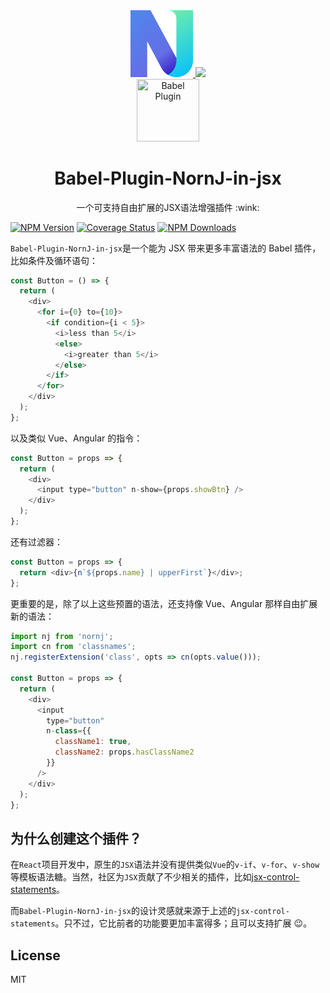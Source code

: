 <div align="center">
  <a href="https://joe-sky.github.io/nornj-guide/">
    <img width="100" src="https://raw.githubusercontent.com/joe-sky/nornj-highlight/master/images/logo.png">
  </a>
  <a href="https://babeljs.io/">
    <img width="245" src="https://raw.githubusercontent.com/babel/logo/master/babel.png">
  </a>
  <div>
    <img width="100" height="100" title="Babel Plugin" src="https://michael-ciniawsky.github.io/postcss-load-plugins/logo.svg">
  </div>
  <h1>Babel-Plugin-NornJ-in-jsx</h1>
  <p>一个可支持自由扩展的JSX语法增强插件 :wink:</p>
</div>

[![NPM Version][npm-image]][npm-url]
[![Coverage Status](https://coveralls.io/repos/github/joe-sky/nornj/badge.svg?branch=master)](https://coveralls.io/github/joe-sky/nornj?branch=master)
[![NPM Downloads][downloads-image]][npm-url]

`Babel-Plugin-NornJ-in-jsx`是一个能为 JSX 带来更多丰富语法的 Babel 插件，比如条件及循环语句：

```js
const Button = () => {
  return (
    <div>
      <for i={0} to={10}>
        <if condition={i < 5}>
          <i>less than 5</i>
          <else>
            <i>greater than 5</i>
          </else>
        </if>
      </for>
    </div>
  );
};
```

以及类似 Vue、Angular 的指令：

```js
const Button = props => {
  return (
    <div>
      <input type="button" n-show={props.showBtn} />
    </div>
  );
};
```

还有过滤器：

```js
const Button = props => {
  return <div>{n`${props.name} | upperFirst`}</div>;
};
```

更重要的是，除了以上这些预置的语法，还支持像 Vue、Angular 那样自由扩展新的语法：

```js
import nj from 'nornj';
import cn from 'classnames';
nj.registerExtension('class', opts => cn(opts.value()));

const Button = props => {
  return (
    <div>
      <input
        type="button"
        n-class={{
          className1: true,
          className2: props.hasClassName2
        }}
      />
    </div>
  );
};
```

## 为什么创建这个插件？

在`React`项目开发中，原生的`JSX`语法并没有提供类似`Vue`的`v-if`、`v-for`、`v-show`等模板语法糖。当然，社区为`JSX`贡献了不少相关的插件，比如[jsx-control-statements](https://github.com/AlexGilleran/jsx-control-statements)。

而`Babel-Plugin-NornJ-in-jsx`的设计灵感就来源于上述的`jsx-control-statements`。只不过，它比前者的功能要更加丰富得多；且可以支持扩展 :wink:。

## License

MIT

[npm-image]: http://img.shields.io/npm/v/babel-plugin-nornj-in-jsx.svg
[downloads-image]: http://img.shields.io/npm/dm/babel-plugin-nornj-in-jsx.svg
[npm-url]: https://www.npmjs.org/package/babel-plugin-nornj-in-jsx
